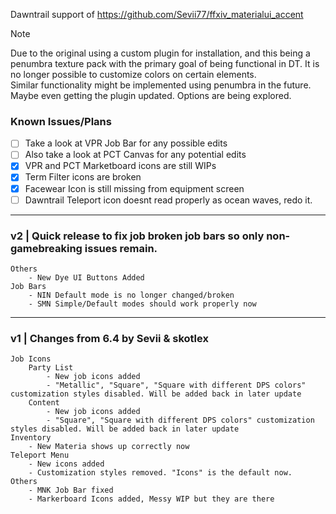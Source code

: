 Dawntrail support of https://github.com/Sevii77/ffxiv_materialui_accent

> [!NOTE]
> Due to the original using a custom plugin for installation, and this being a penumbra texture pack with the primary goal of being functional in DT. 
> It is no longer possible to customize colors on certain elements.  
> Similar functionality might be implemented using penumbra in the future. Maybe even getting the plugin updated. Options are being explored.
> 
### Known Issues/Plans
- [ ] Take a look at VPR Job Bar for any possible edits
- [ ] Also take a look at PCT Canvas for any potential edits
- [x] VPR and PCT Marketboard icons are still WIPs
- [x] Term Filter icons are broken
- [x] Facewear Icon is still missing from equipment screen
- [ ] Dawntrail Teleport icon doesnt read properly as ocean waves, redo it.

---

### v2 | Quick release to fix job broken job bars so only non-gamebreaking issues remain.
    Others    
        - New Dye UI Buttons Added
    Job Bars
        - NIN Default mode is no longer changed/broken
        - SMN Simple/Default modes should work properly now

-----------------------------------------------------------------

### v1 | Changes from 6.4 by Sevii & skotlex
    Job Icons
        Party List
            - New job icons added
            - "Metallic", "Square", "Square with different DPS colors" customization styles disabled. Will be added back in later update
        Content
            - New job icons added
            - "Square", "Square with different DPS colors" customization styles disabled. Will be added back in later update
    Inventory
        - New Materia shows up correctly now
    Teleport Menu
        - New icons added
        - Customization styles removed. "Icons" is the default now.
    Others
        - MNK Job Bar fixed
        - Markerboard Icons added, Messy WIP but they are there

